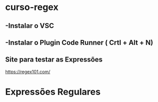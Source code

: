 
# curso-regex

## -Instalar o VSC
## -Instalar o Plugin Code Runner ( Crtl + Alt +  N)


## Site para testar as Expressões  
https://regex101.com/  

# Expressões Regulares
